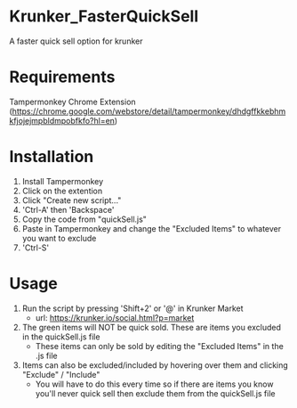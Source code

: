  # Krunker_FasterQuickSell
A faster quick sell option for krunker

# **Requirements**
Tampermonkey Chrome Extension 
(https://chrome.google.com/webstore/detail/tampermonkey/dhdgffkkebhmkfjojejmpbldmpobfkfo?hl=en)

# **Installation**
1. Install Tampermonkey
2. Click on the extention
3. Click "Create new script..."
4. 'Ctrl-A' then 'Backspace'
5. Copy the code from "quickSell.js"
6. Paste in Tampermonkey and change the "Excluded Items" to whatever you want to exclude
7. 'Ctrl-S'

# **Usage**
1. Run the script by pressing 'Shift+2' or '@' in Krunker Market
    - url: https://krunker.io/social.html?p=market
2. The green items will NOT be quick sold. These are items you excluded in the quickSell.js file
    - These items can only be sold by editing the "Excluded Items" in the .js file 
3. Items can also be excluded/included by hovering over them and clicking "Exclude" / "Include"
    - You will have to do this every time so if there are items you know you'll never quick sell then exclude them from the quickSell.js file
